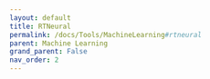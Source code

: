 ```yaml
---
layout: default
title: RTNeural
permalink: /docs/Tools/MachineLearning#rtneural
parent: Machine Learning
grand_parent: False
nav_order: 2
---
```

